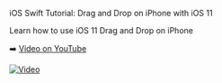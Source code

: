 iOS Swift Tutorial: Drag and Drop on iPhone with iOS 11

Learn how to use iOS 11 Drag and Drop on iPhone

➡️ [Video on YouTube](https://youtu.be/t9vfvhUFKLc)

[![Video](https://img.youtube.com/vi/t9vfvhUFKLc/0.jpg)](https://www.youtube.com/watch?v=t9vfvhUFKLc)
